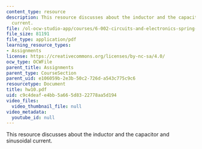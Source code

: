 ```yaml
---
content_type: resource
description: This resource discusses about the inductor and the capacitor and sinusoidal
  current.
file: /ol-ocw-studio-app/courses/6-002-circuits-and-electronics-spring-2007/c9c4deafe4bb5a665d8322778aa5d194_hw10.pdf
file_size: 81191
file_type: application/pdf
learning_resource_types:
- Assignments
license: https://creativecommons.org/licenses/by-nc-sa/4.0/
ocw_type: OCWFile
parent_title: Assignments
parent_type: CourseSection
parent_uid: e106059b-2e3b-50c2-726d-a543c775c9c6
resourcetype: Document
title: hw10.pdf
uid: c9c4deaf-e4bb-5a66-5d83-22778aa5d194
video_files:
  video_thumbnail_file: null
video_metadata:
  youtube_id: null
---
```

This resource discusses about the inductor and the capacitor and sinusoidal current.
